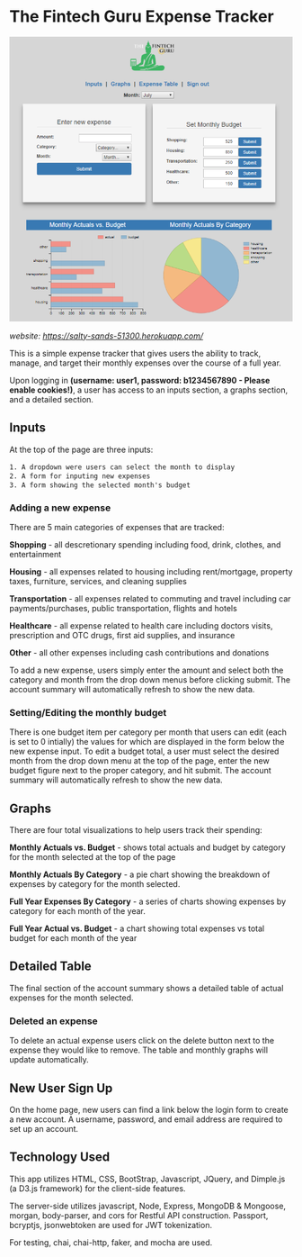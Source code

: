 # The Fintech Guru Expense Tracker

![Screenshot of account page](https://github.com/rrcheatham/secondCapstone/blob/master/screenshot.PNG)

*website: https://salty-sands-51300.herokuapp.com/*

This is a simple expense tracker that gives users the ability
to track, manage, and target their monthly expenses over the course
of a full year.

Upon logging in **(username: user1, password: b1234567890 - Please enable cookies!)**, a user has
access to an inputs section, a graphs section, and a detailed section.

## Inputs

At the top of the page are three inputs:

    1. A dropdown were users can select the month to display
    2. A form for inputing new expenses
    3. A form showing the selected month's budget

### Adding a new expense 

There are 5 main categories of expenses that are tracked:

**Shopping** - all descretionary spending including food, drink, 
clothes, and entertainment

**Housing** - all expenses related to housing including rent/mortgage, 
property taxes, furniture, services, and cleaning supplies

**Transportation** - all expenses related to commuting and travel including
car payments/purchases, public transportation, flights and hotels

**Healthcare** - all expense related to health care including doctors visits, 
prescription and OTC drugs, first aid supplies, and insurance

**Other** - all other expenses including cash contributions and donations

To add a new expense, users simply enter the amount and select both the category and month 
from the drop down menus before clicking submit. The account summary will automatically 
refresh to show the new data.

### Setting/Editing the monthly budget

There is one budget item per category per month that users can edit (each is set to 0 intially) 
the values for which are displayed in the form below the new expense input. To edit a budget total,
a user must select the desired month from the drop down menu at the top of the page, enter the new
budget figure next to the proper category, and hit submit. The account summary will automatically
refresh to show the new data. 

## Graphs

There are four total visualizations to help users track their spending:

**Monthly Actuals vs. Budget** - shows total actuals and budget by category
for the month selected at the top of the page

**Monthly Actuals By Category** - a pie chart showing the breakdown of expenses
by category for the month selected.

**Full Year Expenses By Category** - a series of charts showing expenses by 
category for each month of the year.

**Full Year Actual vs. Budget** - a chart showing total expenses vs total 
budget for each month of the year

## Detailed Table

The final section of the account summary shows a detailed table of actual expenses
for the month selected. 

### Deleted an expense

To delete an actual expense users click on the delete button next to the expense 
they would like to remove. The table and monthly graphs will update automatically.

## New User Sign Up

On the home page, new users can find a link below the login form to create a new
account. A username, password, and email address are required to set up an account.

## Technology Used

This app utilizes HTML, CSS, BootStrap, Javascript, JQuery, and Dimple.js (a D3.js framework) for 
the client-side features.

The server-side utilizes javascript, Node, Express, MongoDB & Mongoose, morgan, body-parser, and cors for Restful API construction. Passport, bcryptjs, jsonwebtoken
are used for JWT tokenization.

For testing, chai, chai-http, faker, and mocha 
are used. 


